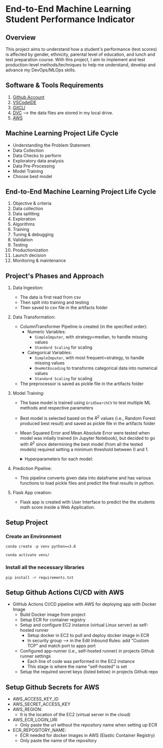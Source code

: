 # End-to-End Machine Learning Student Performance Indicator

## Overview

This project aims to understand how a student's performance (test scores) is affected by gender, ethnicity, parental level of education, and lunch and test preparation course. With this project, I aim to implement and test production-level methods/techniques to help me understand, develop and advance my DevOps/MLOps skills.     

## Software & Tools Requirements

1. [Github Account](https://github.com)
2. [VSCodeIDE](https://code.visualstudio.com/)
3. [GitCLI](https://git-scm.com/book/en/v2/Getting-Started-The-Command-Line)
4. [DVC](https://dvc.org/)  --> the data files are stored in my local drive.
5. [AWS](https://aws.amazon.com/)

## Machine Learning Project Life Cycle

- Understanding the Problem Statement
- Data Collection
- Data Checks to perform
- Exploratory data analysis
- Data Pre-Processing
- Model Training
- Choose best model

## End-to-End Machine Learning Project Life Cycle 
  1. Objective & criteria
  2. Data collection
  3. Data splitting
  4. Exploration
  5. Algorithms
  6. Training
  7. Tuning & debugging
  8. Validation 
  9. Testing
  10. Productionization
  11. Launch decision
  12. Monitoring & maintenance

<!-- ## TODO

- Setup property-based testing using following python packages:
  hypothesis
  panderas 
  -->

## Project's Phases and Approach 

1. Data Ingestion: 
    * The data is first read from csv
    * Then split into training and testing
    * Then saved to csv file in the artifacts folder

2. Data Transformation: 
    * ColumnTransformer Pipeline is created (in the specified order):
      * Numeric Variables: 
        * `SimpleImputer`, with strategy=median, to handle missing values
        * `Standard Scaling` for scaling
      * Categorical Variables: 
        * `SimpleImputer`, with most frequent=strategy, to handle missing values
        * `OneHotEncoding` to transforms categorical data into numerical values
        * `Standard Scaling` for scaling
    * The preprocessor is saved as pickle file in the artifacts folder

3. Model Training: 
    * The base model is trained using `GridSearchCV` to test multiple ML methods and respective parameters
    * Best model is selected based on the $R^{2}$ values (i.e., Random Forest produced best result) and saved as pickle file in the artifacts folder
    * Mean Squared Error and Mean Absolute Error were tested when model was intially trained (in Jupyter Notebook), but decided to go with $R^{2}$ since determining the best model (from all the tested models) required setting a minimum threshold between $0$ and $1$.  
        <details>
        <summary>Hyperparameters for each model:</summary>

        ```{python}
        params={
            "Decision Tree": {
                'criterion':['squared_error', 'friedman_mse', 'absolute_error', 'poisson'],
                # 'splitter':['best','random'],
                # 'max_features':['sqrt','log2'],
            },
            "Random Forest":{
                # 'criterion':['squared_error', 'friedman_mse', 'absolute_error', 'poisson'],
                
                # 'max_features':['sqrt','log2',None],
                'n_estimators': [8,16,32,64,128,256]
            },
            "Gradient Boosting":{
                # 'loss':['squared_error', 'huber', 'absolute_error', 'quantile'],
                'learning_rate':[.1,.01,.05,.001],
                # 'subsample':[0.6,0.7,0.75,0.8,0.85,0.9],
                # 'criterion':['squared_error', 'friedman_mse'],
                # 'max_features':['auto','sqrt','log2'],
                'n_estimators': [8,16,32,64,128,256]
            },
            "Linear Regression":{},
            "K-Neighbour Regressor":{
                'n_neighbors':[5,7,9,11],
                # 'weights':['uniform','distance'],
                # 'algorithm':['ball_tree','kd_tree','brute']
            },
            "XGBRegressor":{
                'learning_rate':[.1,.01,.05,.001],
                'n_estimators': [8,16,32,64,128,256]
            },
            "CatBoosting Regressor":{
                'depth': [6,8,10],
                # 'learning_rate': [0.01, 0.05, 0.1],
                'iterations': [30, 50, 100]
            },
            "AdaBoost Regressor":{
                'learning_rate':[.1,.01,0.5,.001],
                # 'loss':['linear','square','exponential'],
                'n_estimators': [8,16,32,64,128,256]
            }
        } 
        ```
        </details>

4. Prediction Pipeline: 
    * This pipeline converts given data into dataframe and has various functions to load pickle files and predict the final results in python.

5. Flask App creation: 
    * Flask app is created with User Interface to predict the the students math score inside a Web Application.

## Setup Project 

### Create an Environment
```
conda create -p venv python==3.8

conda activate venv/
```
### Install all the necessary libraries
```
pip install -r requirements.txt
```

## Setup Github Actions CI/CD with AWS 

- GitHub Actions CI/CD pipeline with AWS for deploying app with Docker Image
  * Build Docker image from project
  * Setup ECR for container registry
  * Setup and configure EC2 instance (virtual Linux server) as self-hosted runner 
    * Setup docker in EC2 to pull and deploy docker image in ECR
    * In security group --> in the Edit Inbound Rules: add "Custom TCP" and match port to apps port  
  * Configured app-runner (i.e., self-hosted runner) in projects Github runner settings
    * Each line of code was performed in the EC2 instance
    * This stage is where the name "self-hosted" is set
  * Setup the required secret keys (listed below) in projects Github repo 

## Setup Github Secrets for AWS
- AWS_ACCESS_KEY_ID
- AWS_SECRET_ACCESS_KEY
- AWS_REGION:
  * It is the location of the EC2 (virtual server in the cloud)
- AWS_ECR_LOGIN_URI
  * Only paste the url without the repository name when setting up ECR
- ECR_REPOSITORY_NAME:
  * ECR needed for docker images in AWS (Elastic Container Registry)
  * Only paste the name of the repository

